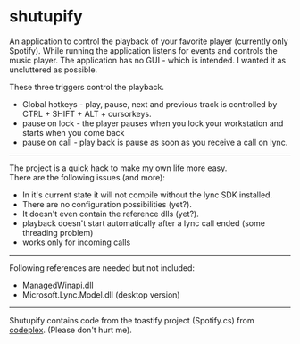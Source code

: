 # shutupify

An application to control the playback of your favorite player (currently only Spotify). While running the application listens for events and controls the music player. 
The application has no GUI - which is intended. I wanted it as uncluttered as possible.

These three triggers control the playback.
* Global hotkeys - play, pause, next and previous track is controlled by CTRL + SHIFT + ALT + cursorkeys.
* pause on lock - the player pauses when you lock your workstation and starts when you come back
* pause on call - play back is pause as soon as you receive a call on lync. 

---------

The project is a quick hack to make my own life more easy.  
There are the following issues (and more):
* In it's current state it will not compile without the lync SDK installed.  
* There are no configuration possibilities (yet?).  
* It doesn't even contain the reference dlls (yet?).
* playback doesn't start automatically after a lync call ended (some threading problem)
* works only for incoming calls

-------

Following references are needed but not included:  
* ManagedWinapi.dll
* Microsoft.Lync.Model.dll (desktop version)

--------

Shutupify contains code from the toastify project (Spotify.cs) from [codeplex](http://toastify.codeplex.com). (Please don't hurt me).



